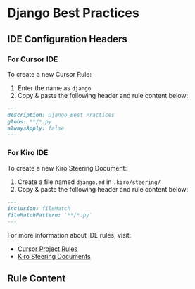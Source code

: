 # Django Best Practices

## IDE Configuration Headers

### For Cursor IDE

To create a new Cursor Rule:

1. Enter the name as `django`
2. Copy & paste the following header and rule content below:

```markdown
---
description: Django Best Practices
globs: **/*.py
alwaysApply: false
---
```

### For Kiro IDE

To create a new Kiro Steering Document:

1. Create a file named `django.md` in `.kiro/steering/`
2. Copy & paste the following header and rule content below:

```markdown
---
inclusion: fileMatch
fileMatchPattern: '**/*.py'
---
```

For more information about IDE rules, visit:
- [Cursor Project Rules](https://docs.cursor.com/context/rules#project-rules)
- [Kiro Steering Documents](https://github.com/kirolabs/kiro)

## Rule Content

